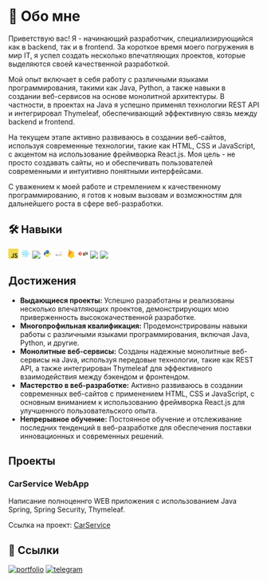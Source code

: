 # 🚀 Обо мне
Приветствую вас! Я - начинающий разработчик, специализирующийся как в backend, так и в frontend. За короткое время моего погружения в мир IT, я успел создать несколько впечатляющих проектов, которые выделяются своей качественной разработкой.

Мой опыт включает в себя работу с различными языками программирования, такими как Java, Python, а также навыки в создании веб-сервисов на основе монолитной архитектуры. В частности, в проектах на Java я успешно применял технологии REST API и интегрировал Thymeleaf, обеспечивающий эффективную связь между backend и frontend.

На текущем этапе активно развиваюсь в создании веб-сайтов, используя современные технологии, такие как HTML, CSS и JavaScript, с акцентом на использование фреймворка React.js. Моя цель - не просто создавать сайты, но и обеспечивать пользователей современными и интуитивно понятными интерфейсами.

С уважением к моей работе и стремлением к качественному программированию, я готов к новым вызовам и возможностям для дальнейшего роста в сфере веб-разработки.


## 🛠 Навыки
<code><img height="20" src="https://raw.githubusercontent.com/github/explore/80688e429a7d4ef2fca1e82350fe8e3517d3494d/topics/javascript/javascript.png"/></code>
<code><img height="20" src="https://raw.githubusercontent.com/github/explore/80688e429a7d4ef2fca1e82350fe8e3517d3494d/topics/react/react.png"></code>
<code><img height="20" src="https://w7.pngwing.com/pngs/499/845/png-transparent-pearl-academy-education-logo-learning-html5-video.png"></code>
<code><img height="20" src="https://raw.githubusercontent.com/github/explore/80688e429a7d4ef2fca1e82350fe8e3517d3494d/topics/python/python.png"></code>
<code><img height="20" src="https://raw.githubusercontent.com/github/explore/80688e429a7d4ef2fca1e82350fe8e3517d3494d/topics/mysql/mysql.png"></code>
<code><img height="20" src="https://raw.githubusercontent.com/github/explore/80688e429a7d4ef2fca1e82350fe8e3517d3494d/topics/firebase/firebase.png"></code>
<code><img height="20" src="https://raw.githubusercontent.com/github/explore/80688e429a7d4ef2fca1e82350fe8e3517d3494d/topics/git/git.png"></code>
<code><img height="20" src="https://andreyex.ru/wp-content/uploads/2018/05/Kak-ustanovit-Java-s-apt-na-Ubuntu-18.04.jpg"></code>
<code><img height="20" src="https://appfox.ru/upload/medialibrary/0d6/1.png"></code>

## Достижения
- **Выдающиеся проекты:** Успешно разработаны и реализованы несколько впечатляющих проектов, демонстрирующих мою приверженность высококачественной разработке.
- **Многопрофильная квалификация:** Продемонстрированы навыки работы с различными языками программирования, включая Java, Python, и другие.
- **Монолитные веб-сервисы:** Созданы надежные монолитные веб-сервисы на Java, используя передовые технологии, такие как REST API, а также интегрирован Thymeleaf для эффективного взаимодействия между бэкендом и фронтендом.
- **Мастерство в веб-разработке:** Активно развиваюсь в создании современных веб-сайтов с применением HTML, CSS и JavaScript, с основным вниманием к использованию фреймворка React.js для улучшенного пользовательского опыта.
- **Непрерывное обучение:** Постоянное обучение и отслеживание последних тенденций в веб-разработке для обеспечения поставки инновационных и современных решений.

## Проекты

### CarService WebApp

Написание полноценнго WEB приложения с использованием Java Spring, Spring Security, Thymeleaf.

Ссылка на проект: [CarService](https://github.com/Irvanev/WebApp)


## 🔗 Ссылки
[![portfolio](https://img.shields.io/badge/my_portfolio-000?style=for-the-badge&logo=ko-fi&logoColor=white)](https://github.com/Irvanev?tab=overview&from=2024-01-01&to=2024-01-31)
[![telegram](https://img.shields.io/badge/telegram-0088CC?style=for-the-badge&logo=telegram&logoColor=white)](https://t.me/irvanev)


